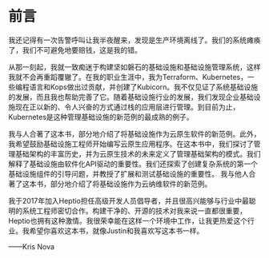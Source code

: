 # 前言

我还记得有一次告警呼叫让我半夜醒来，发现是生产环境离线了。我们的系统瘫痪了，我们不可避免地要赔钱，这是我的错。

从那一刻起，我就一致痴迷于构建坚如磐石的基础设施和基础设施管理系统，这样我就不会再重蹈覆辙了。在我的职业生涯中，我为Terraform、Kubernetes，一些编程语言和Kops做出过贡献，并创建了Kubicorn。我不仅见证了系统基础设施的发展，而且我也帮助完善了它。随着基础设施行业的发展，我们发现企业基础设施现在正以新的、令人兴奋的方式通过栈的应用层进行管理。到目前为止，Kubernetes是这种管理基础设施的新范例的最成熟的例子。

我与人合著了这本书，部分地介绍了将基础设施作为云原生软件的新范例。此外，我希望鼓励基础设施工程师开始编写云原生应用程序。在这本书中，我们探讨了管理基础架构的丰富历史，并为云原生技术的未来定义了管理基础架构的模式。我们解释了基础设施由软件化API驱动的重要性。我们还探索了创建复杂系统的第一个基础设施组件的引导问题，并教授了扩展和测试基础设施的重要性。
我与他人合著了这本书，部分地介绍了将基础设施作为云纳维软件的新范例。

我于2017年加入Heptio担任高级开发人员倡导者，并且很高兴能够与行业中最聪明的系统工程师密切合作。构建干净的、开源的技术对我来说一直都很重要，Heptio也拥有这种激情。我很荣幸能在这样一个环境中工作，让我更热爱这个行业。我希望你喜欢这本书，就像Justin和我喜欢写这本书一样。

——Kris Nova